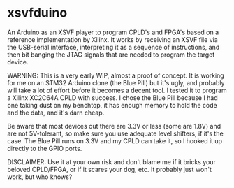 # xsvfduino
An Arduino as an XSVF player to program CPLD's and FPGA's based on a reference implementation by Xilinx. It works by receiving an XSVF file via the USB-serial interface, interpreting it as a sequence of instructions, and then bit banging the JTAG signals that are needed to program the target device.

WARNING: This is a very early WIP, almost a proof of concept. It is working for me on an STM32 Arduino clone (the Blue Pill) but it's ugly, and probably will take a lot of effort before it becomes a decent tool. I tested it to program a Xilinx XC2C64A CPLD with success. I chose the Blue Pill because I had one taking dust on my benchtop, it has enough memory to hold the code and the data, and it's darn cheap. 

Be aware that most devices out there are 3.3V or less (some are 1.8V) and are not 5V-tolerant, so make sure you use adequate level shifters, if it's the case. The Blue Pill runs on 3.3V and my CPLD can take it, so I hooked it up directly to the GPIO ports.

DISCLAIMER: Use it at your own risk and don't blame me if it bricks your beloved CPLD/FPGA, or if it scares your dog, etc. It probably just won't work, but who knows?

